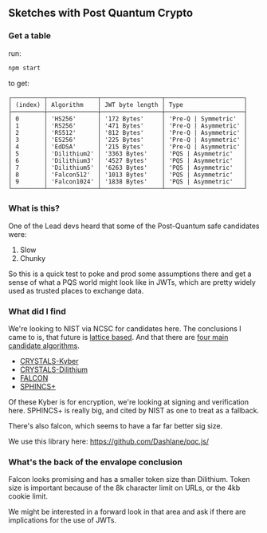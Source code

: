 ## Sketches with Post Quantum Crypto

### Get a table

run:
```bash
npm start
```

to get:

```
┌─────────┬──────────────┬─────────────────┬──────────────────────┐
│ (index) │ Algorithm    │ JWT byte length │ Type                 │
├─────────┼──────────────┼─────────────────┼──────────────────────┤
│ 0       │ 'HS256'      │ '172 Bytes'     │ 'Pre-Q | Symmetric'  │
│ 1       │ 'RS256'      │ '471 Bytes'     │ 'Pre-Q | Asymmetric' │
│ 2       │ 'RS512'      │ '812 Bytes'     │ 'Pre-Q | Asymmetric' │
│ 3       │ 'ES256'      │ '225 Bytes'     │ 'Pre-Q | Asymmetric' │
│ 4       │ 'EdDSA'      │ '215 Bytes'     │ 'Pre-Q | Asymmetric' │
│ 5       │ 'Dilithium2' │ '3363 Bytes'    │ 'PQS | Asymmetric'   │
│ 6       │ 'Dilithium3' │ '4527 Bytes'    │ 'PQS | Asymmetric'   │
│ 7       │ 'Dilithium5' │ '6263 Bytes'    │ 'PQS | Asymmetric'   │
│ 8       │ 'Falcon512'  │ '1013 Bytes'    │ 'PQS | Asymmetric'   │
│ 9       │ 'Falcon1024' │ '1838 Bytes'    │ 'PQS | Asymmetric'   │
└─────────┴──────────────┴─────────────────┴──────────────────────┘
```

### What is this?

One of the Lead devs heard that some of the Post-Quantum safe candidates were:

1. Slow
2. Chunky

So this is a quick test to poke and prod some assumptions there and get a sense of what a PQS
world might look like in JWTs, which are pretty widely used as trusted places to exchange data.

### What did I find

We're looking to NIST via NCSC for candidates here.
The conclusions I came to is, that future is [lattice based](https://nvlpubs.nist.gov/nistpubs/FIPS/NIST.FIPS.204.pdf).
And that there are [four main candidate algorithms](https://www.nist.gov/news-events/news/2022/07/nist-announces-first-four-quantum-resistant-cryptographic-algorithms).

  - [CRYSTALS-Kyber](https://pq-crystals.org/kyber/index.shtml)
  - [CRYSTALS-Dilithium](https://pq-crystals.org/dilithium/index.shtml)
  - [FALCON](https://falcon-sign.info/)
  - [SPHINCS+](https://sphincs.org/)

Of these Kyber is for encryption, we're looking at signing and verification here.
SPHINCS+ is really big, and cited by NIST as one to treat as a fallback.

There's also falcon, which seems to have a far far better sig size.

We use this library here: https://github.com/Dashlane/pqc.js/

### What's the back of the envalope conclusion

Falcon looks promising and has a smaller token size than Dilithium. Token size is important because of the 8k character limit on URLs, or the 4kb cookie limit.

We might be interested in a forward look in that area and ask if there are implications for the use of JWTs.
